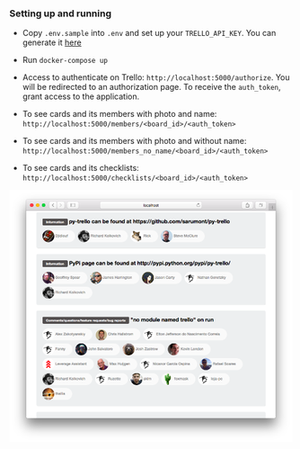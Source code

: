 ### Setting up and running

- Copy `.env.sample` into `.env` and set up your `TRELLO_API_KEY`. You can generate it [here](https://trello.com/app-key)
- Run `docker-compose up`
- Access to authenticate on Trello: ``http://localhost:5000/authorize``.
You will be redirected to an authorization page. To receive the `auth_token`, grant access to the application.

- To see cards and its members with photo and name: ``http://localhost:5000/members/<board_id>/<auth_token>``
- To see cards and its members with photo and without name: ``http://localhost:5000/members_no_name/<board_id>/<auth_token>``
- To see cards and its checklists: ``http://localhost:5000/checklists/<board_id>/<auth_token>``


![Screenshot](https://raw.githubusercontent.com/glaubermagal/trelloso/master/screenshot.png)